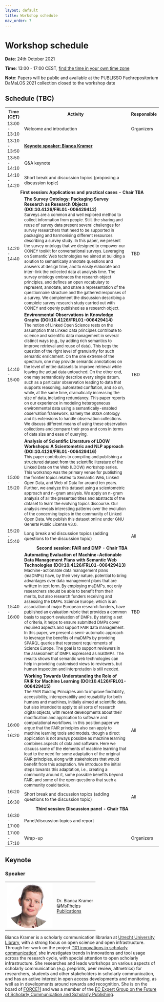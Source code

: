 ```yaml
---
layout: default
title: Workshop schedule
nav_order: 7
---
```


# Workshop schedule

**Date**: 24th October 2021

**Time**: 13:00 - 17:00 CEST, [find the time in your own time zone](https://www.timeanddate.com/worldclock/fixedtime.html?msg=DaMaLOS&iso=20211024T13&p1=311&ah=4)

**Note:** Papers will be public and available at the PUBLISSO Fachrepositorium DaMaLOS 2021 collection closed to the workshop date

## Schedule (TBC)

<table>
<tbody>
<tr align="center">
<th>Time (CET)</th>
<th>Activity</th>
<th>Responsible</th>
</tr>

<tr>
<td>13:00 - 13:10</td>
<td>Welcome and introduction</td>
<td>Organizers</td>
</tr>

<tr>
<td>13:10 - 13:50</td>
<td><strong><a href="#keynote">Keynote speaker: Bianca Kramer</a></strong></td>
<td><strong></strong></td>
</tr>

<tr>
<td>13:50 - 14:10</td>
<td>Q&A keynote</td>
<td><strong></strong></td>
</tr>

<tr>
<td>14:10 - 14:20</td>
<td>Short break and discussion topics (proposing a discussion topic)</td>
<td><strong></strong></td>
</tr>

<tr>
<td colspan="3" align="center"><strong>First session: Applications and practical cases - Chair TBA</strong></td>
</tr>

<tr>
<td>14:20 - 14:40</td>
<td><strong>The Survey Ontology: Packaging Survey Research as Research Objects (DOI:10.4126/FRL01-006429412)</strong>
<br/>
<span style="font-size: small">
Surveys are a common and well explored method to collect information from people. Still, the sharing and reuse of survey data present several challenges for survey researchers that need to be supported in packaging and harmonising different resources describing a survey study.
In this paper, we present the survey ontology that we designed to empower our CONEY toolkit for conversational surveys. Leveraging on Semantic Web technologies we aimed at building a solution to semantically annotate questions and answers at design time, and to easily elaborate and inter-link the collected data at analysis time.
The survey ontology embraces the research object principles, and defines an open vocabulary to represent, annotate, and share a representation of the questionnaire structure and the gathered responses of a survey.
We complement the discussion describing a complete survey research study carried out with CONEY and openly published as a research object.
</span>
</td>
<td>TBD</td>
</tr>

<tr>
<td>14:40 - 15:00</td>
<td><strong>Environmental Observations in Knowledge Graphs (DOI:10.4126/FRL01-006429414)</strong>
<br/>
<span style="font-size: small">
The notion of Linked Open Science rests on the assumption that Linked Data principles contribute to science and scientific data management in several distinct ways (e.g., by adding rich semantics to improve retrieval and reuse of data). This begs the question of the right level of granularity for such semantic enrichment. On the one extreme of the spectrum, one may provide semantic annotations on the level of entire datasets to improve retrieval while leaving the actual data untouched. On the other end, one may semantically describe every single datum, such as a particular observation leading to data that supports reasoning, automated conflation, and so on, while, at the same time, dramatically increasing the size of data, including redundancy. This paper reports on our experience in modeling heterogeneous environmental data using a semantically-enabled observation framework, namely the SOSA ontology and its extensions to handle observation collections. We discuss different means of using these observation collections and compare their pros and cons in terms of data size and ease of querying.
</span>
</td>
<td>TBD</td>
</tr>

<tr>
<td>15:00 - 15:20</td>
<td><strong>Analysis of Scientific Literature of LDOW Workshops: A Scientometric and NLP approach (DOI:10.4126/FRL01-006429416)</strong>
<br/>
<span style="font-size: small">
This paper contributes to compiling and publishing a structured dataset from the scientific literature of the Linked Data on the Web (LDOW) workshop series. This workshop was the primary venue for publishing the frontier topics related to Semantic Web, Linked Open Data, and Web of Data for around ten years. Further, we analyze this
dataset using a scientometric approach and n-gram analysis. We apply an n-gram analysis of all the presented titles and abstracts of the dataset to learn the evolving topics discourse. Our analysis reveals interesting patterns over the evolution of the concerning topics in the community of Linked Open Data. We publish this dataset online under GNU General Public License v3.0.
</span>
</td>
<td></td>
</tr>

<tr>
<td>15:20 - 15:40</td>
<td>Long break and discussion topics (adding questions to the discussion topic)</td>
<td>All</td>
</tr>

<tr>
<td colspan="3" align="center"><strong>Second session: FAIR and DMP - Chair TBA</strong></td>
</tr>

<tr>
<td>15:40 - 16:00</td>
<td><strong>Automating Evaluation of Machine-Actionable Data Management Plans with Semantic Web Technologies (DOI:10.4126/FRL01-006429413)</strong>
<br/>
<span style="font-size: small">
Machine-actionable data management plans (maDMPs) have, by their very nature, potential to bring advantages over data management plans that are written in text form. By employing maDMPs, not only researchers should be able to benefit from their merits, but also research funders receiving and assessing the DMPs. Science Europe, which is an association of major European research funders, have published an evaluation rubric that provides a common basis to support evaluation of DMPs.
By stating a set of criteria, it helps to ensure submitted DMPs cover required aspects and support FAIR data management.
In this paper, we present a semi-automatic approach to leverage the benefits of maDMPs by providing SPARQL queries that represent requirements of Science Europe. The goal is to support reviewers in the assessment of DMPs expressed as maDMPs. The results shows that semantic web technologies can help in providing customised views to reviewers, but human inspection and interpretation is still needed.
</span>
</td>
<td>TBD</td>
</tr>

<tr>
<td>16:00 - 16:20</td>
<td><strong>Working Towards Understanding the Role of FAIR for Machine Learning (DOI:10.4126/FRL01-006429415)</strong>
<br/>
<span style="font-size: small">
	The FAIR Guiding Principles aim to improve findability, accessibility, interoperability and reusability for both humans and machines, initially aimed at scientific data, but also intended to apply to all sorts of research digital objects, with recent developments about their modification and application to software and computational workflows. In this position paper we argue that the FAIR principles also can apply to machine learning tools and models, though a direct application is not always possible as machine learning combines aspects of data and software. Here we discuss some of the elements of machine learning that lead to the need for some adaptation of the original FAIR principles, along with stakeholders that would benefit from this adaptation. We introduce the initial steps towards this adaptation, i.e., creating a community around it, some possible benefits beyond FAIR, and some of the open questions that such a community could tackle.
</span>
</td>
<td>All</td>
</tr>

<tr>
<td>16:20 - 16:30</td>
<td>Short break and discussion topics (adding questions to the discussion topic)</td>
<td>All</td>
</tr>

<tr>
<td colspan="3" align="center"><strong>Third session: Discussion panel - Chair TBA</strong></td>
</tr>

<tr>
<td>16:30 - 17:00</td>
<td>Panel/discussion topics and report</td>
<td></td>
</tr>

<tr>
<td>17:00 - 17:10</td>
<td>Wrap-up</td>
<td>Organizers</td>
</tr>
</tbody>
</table>

## Keynote

### Speaker

<table><tbody>
<tr>
<td><img src="../img/bkramer.gif" alt="Bianca Kramer"></td>
<td>
Dr. Bianca Kramer<br/>
<a href="https://twitter.com/msphelps" target="_blank">@MsPhelps</a><br/>
<a href="https://orcid.org/0000-0002-5965-6560" target="_blank">Publications</a><br/>
</td>
</tr>
</tbody></table>



Bianca Kramer is a scholarly communication librarian at [Utrecht University Library](https://www.uu.nl/en/university-library), with a strong focus on open science and open infrastructure. Through her work on the project ['101 innovations in scholarly communication'](https://101innovations.wordpress.com/) she investigates trends in innovations and tool usage across the research cycle, with special attention to open scholarly infrastructure. She researches and leads workshops on various aspects of scholarly communication (e.g. preprints, peer review, altmetrics) for researchers, students and other stakeholders in scholarly communication, and has an active interest in open access developments and monitoring, as well as in developments around rewards and recognition. She is on the board of [FORCE11](https://www.force11.org/) and was a member of the [EC Expert Group on the Future of Scholarly Communication and Scholarly Publishing](https://op.europa.eu/en/publication-detail/-/publication/464477b3-2559-11e9-8d04-01aa75ed71a1).

